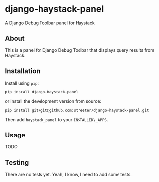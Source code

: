 # django-haystack-panel

A Django Debug Toolbar panel for Haystack

## About

This is a panel for Django Debug Toolbar that displays query results from
Haystack.

## Installation

Install using `pip`:

```
pip install django-haystack-panel
```

or install the development version from source:

```
pip install git+git@github.com:streeter/django-haystack-panel.git
```

Then add `haystack_panel` to your `INSTALLED\_APPS`.

## Usage

TODO

## Testing

There are no tests yet. Yeah, I know, I need to add some tests.

